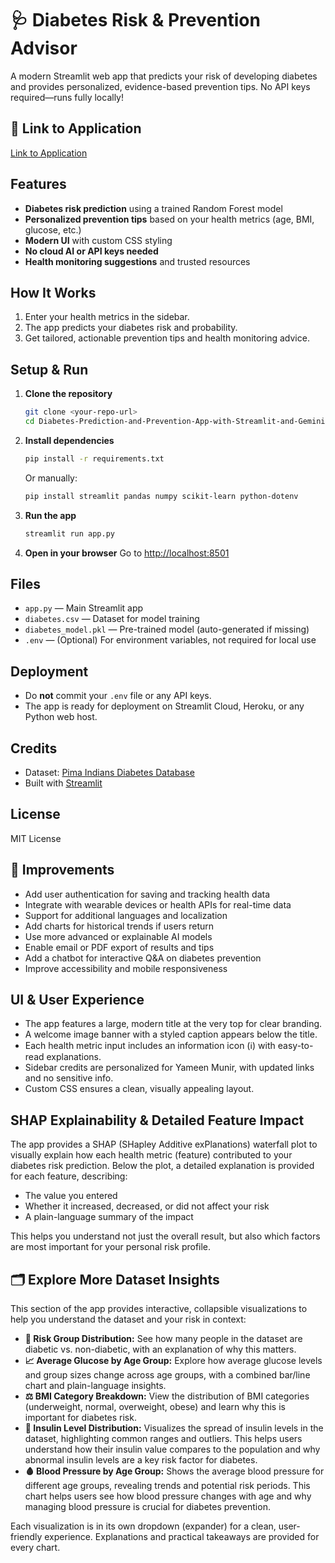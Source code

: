 # 🩺 Diabetes Risk & Prevention Advisor

A modern Streamlit web app that predicts your risk of developing diabetes and provides personalized, evidence-based prevention tips. No API keys required—runs fully locally!

## 🔗 Link to Application

[Link to Application](https://diabetes-prediction-and-prevention-app.streamlit.app/)

## Features
- **Diabetes risk prediction** using a trained Random Forest model
- **Personalized prevention tips** based on your health metrics (age, BMI, glucose, etc.)
- **Modern UI** with custom CSS styling
- **No cloud AI or API keys needed**
- **Health monitoring suggestions** and trusted resources

## How It Works
1. Enter your health metrics in the sidebar.
2. The app predicts your diabetes risk and probability.
3. Get tailored, actionable prevention tips and health monitoring advice.

## Setup & Run
1. **Clone the repository**
   ```bash
   git clone <your-repo-url>
   cd Diabetes-Prediction-and-Prevention-App-with-Streamlit-and-Gemini-AI
   ```
2. **Install dependencies**
   ```bash
   pip install -r requirements.txt
   ```
   Or manually:
   ```bash
   pip install streamlit pandas numpy scikit-learn python-dotenv
   ```
3. **Run the app**
   ```bash
   streamlit run app.py
   ```
4. **Open in your browser**
   Go to [http://localhost:8501](http://localhost:8501)

## Files
- `app.py` — Main Streamlit app
- `diabetes.csv` — Dataset for model training
- `diabetes_model.pkl` — Pre-trained model (auto-generated if missing)
- `.env` — (Optional) For environment variables, not required for local use

## Deployment
- Do **not** commit your `.env` file or any API keys.
- The app is ready for deployment on Streamlit Cloud, Heroku, or any Python web host.

## Credits
- Dataset: [Pima Indians Diabetes Database](https://www.kaggle.com/datasets/uciml/pima-indians-diabetes-database)
- Built with [Streamlit](https://streamlit.io/)

## License
MIT License

## 🚀 Improvements
- Add user authentication for saving and tracking health data
- Integrate with wearable devices or health APIs for real-time data
- Support for additional languages and localization
- Add charts for historical trends if users return
- Use more advanced or explainable AI models
- Enable email or PDF export of results and tips
- Add a chatbot for interactive Q&A on diabetes prevention
- Improve accessibility and mobile responsiveness

## UI & User Experience
- The app features a large, modern title at the very top for clear branding.
- A welcome image banner with a styled caption appears below the title.
- Each health metric input includes an information icon (ℹ️) with easy-to-read explanations.
- Sidebar credits are personalized for Yameen Munir, with updated links and no sensitive info.
- Custom CSS ensures a clean, visually appealing layout.

## SHAP Explainability & Detailed Feature Impact

The app provides a SHAP (SHapley Additive exPlanations) waterfall plot to visually explain how each health metric (feature) contributed to your diabetes risk prediction. Below the plot, a detailed explanation is provided for each feature, describing:
- The value you entered
- Whether it increased, decreased, or did not affect your risk
- A plain-language summary of the impact

This helps you understand not just the overall result, but also which factors are most important for your personal risk profile.

## 🗂️ Explore More Dataset Insights

This section of the app provides interactive, collapsible visualizations to help you understand the dataset and your risk in context:

- **🧮 Risk Group Distribution:** See how many people in the dataset are diabetic vs. non-diabetic, with an explanation of why this matters.
- **📈 Average Glucose by Age Group:** Explore how average glucose levels and group sizes change across age groups, with a combined bar/line chart and plain-language insights.
- **⚖️ BMI Category Breakdown:** View the distribution of BMI categories (underweight, normal, overweight, obese) and learn why this is important for diabetes risk.
- **🧬 Insulin Level Distribution:** Visualizes the spread of insulin levels in the dataset, highlighting common ranges and outliers. This helps users understand how their insulin value compares to the population and why abnormal insulin levels are a key risk factor for diabetes.
- **🩸 Blood Pressure by Age Group:** Shows the average blood pressure for different age groups, revealing trends and potential risk periods. This chart helps users see how blood pressure changes with age and why managing blood pressure is crucial for diabetes prevention.

Each visualization is in its own dropdown (expander) for a clean, user-friendly experience. Explanations and practical takeaways are provided for every chart.
